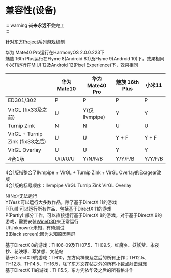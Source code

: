 # 兼容性(设备)

::: warning
~~尚未~~**永远不会**完工  
:::

针对[东方Project](https://thwiki.cc/-/3)系列[游戏](https://thwiki.cc/-/9d)编制  

华为 Mate40 Pro运行在HarmonyOS 2.0.0.223下  
魅族 16th Plus运行在Flyme 8(Android 8.1)及Flyme 9(Android 10)下，效果相同  
小米11运行在MIUI 12及Android 12(Pixel Experience)下，效果相同

|                               | 华为 Mate10 | 华为 Mate40 Pro | 魅族 16th Plus | 小米11 |
|-------------------------------|-------------|-----------------|----------------|--------|
|ED301/302                      |      P      |        P        |        P       |    P   |
|VirGL (fix33及之前)            |      U      |  Y(仅llvmpipe)  |        Y       |    Y   |
|Turnip Zink                    |      N      |        N        |        U       |    U   |
|VirGL + Turnip Zink (fix33之后)|      U      |        U        |      Y + F     |  Y + F |
|VirGL Overlay                  |      U      |        U        |        Y       |    Y   |
|4合1版                         |   U/U/U/U   |     Y/N/N/B     |     Y/Y/F/B    | Y/Y/F/B|

4合1版指整合了llvmpipe + VirGL + Turnip Zink + VirGL Overlay的Exagear改版  
4合1版的标号顺序：llvmpipe VirGL Turnip Zink VirGL Overlay

N(No):无法运行  
Y(Yes):可以运行大多数作品，除了基于DirectX 11的游戏  
F(Full):可以运行所有作品，包括基于DirectX 11的游戏  
P(Partly):部分工作，可以直接运行基于DirectX 8的游戏，对于基于DirectX 9的游戏，需要安装[WineD3D](https://0.mrl646.repl.co/d/Exagear/%E5%B7%B2%E5%BC%83%E7%94%A8%E7%9A%84Exagear/%E7%AE%80%E5%8D%95%E8%A1%A5%E4%B8%81/%20%E8%87%AA%E8%A7%A3%E5%8E%8B%E8%A1%A5%E4%B8%81.exe)来正常运行  
U(Unknown):未知，有待测试  
B(Black screen):因为未知原因黑屏

基于DirectX 8的游戏：TH06-09及TH07.5、TH09.5，红魔乡、妖妖梦、永夜抄、花映塚、萃梦想、文花帖  
基于DirectX 9的游戏：TH10，东方风神录及之后的所有正作；TH12.5、TH12.8、TH14.5、TH16.5，除了东方文花帖之外的所有[小数点射击游戏](https://thwiki.cc/-/9d#小数点射击游戏)  
基于DirectX 11的游戏：TH15.5，东方凭依华及之后的所有格斗作